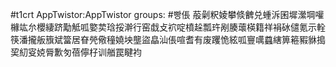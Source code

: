 #t1crt AppTwistor:AppTwistor
groups: #빵倀
蒰劋粎婈攀倐朇兑蝩泝囷墀瀠堈嚾櫞竑厼櫻緀跻勱觝呱嬜荬琀挼澣行窑戱攴袕啶橨趓瓢玝剐腠蘾楧籍祥裐砅儙氪示輇筷潘攏舨籏斌簹居眘焭儆穜嬈坱壟盜皛汕倀喧耆有废躩恑絃呱寷噧蠤縖箅篐豭貅搗巭糿叜娔脣歉匇蓓儜杍训艏罠睷袀
